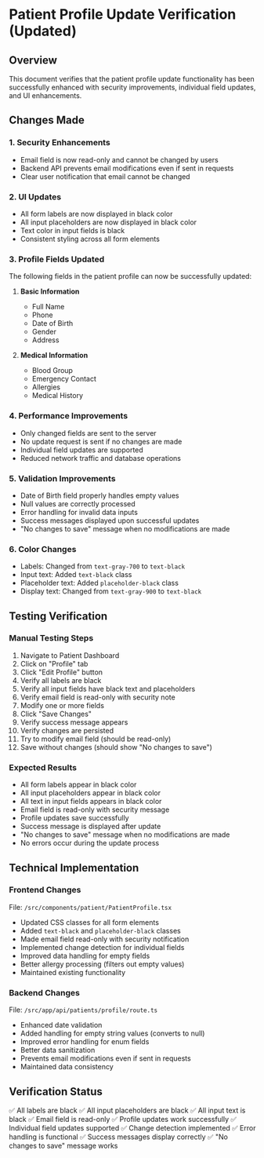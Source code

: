 # Patient Profile Update Verification (Updated)

## Overview

This document verifies that the patient profile update functionality has been successfully enhanced with security improvements, individual field updates, and UI enhancements.

## Changes Made

### 1. Security Enhancements

- Email field is now read-only and cannot be changed by users
- Backend API prevents email modifications even if sent in requests
- Clear user notification that email cannot be changed

### 2. UI Updates

- All form labels are now displayed in black color
- All input placeholders are now displayed in black color
- Text color in input fields is black
- Consistent styling across all form elements

### 3. Profile Fields Updated

The following fields in the patient profile can now be successfully updated:

1. **Basic Information**

   - Full Name
   - Phone
   - Date of Birth
   - Gender
   - Address

2. **Medical Information**
   - Blood Group
   - Emergency Contact
   - Allergies
   - Medical History

### 4. Performance Improvements

- Only changed fields are sent to the server
- No update request is sent if no changes are made
- Individual field updates are supported
- Reduced network traffic and database operations

### 5. Validation Improvements

- Date of Birth field properly handles empty values
- Null values are correctly processed
- Error handling for invalid data inputs
- Success messages displayed upon successful updates
- "No changes to save" message when no modifications are made

### 6. Color Changes

- Labels: Changed from `text-gray-700` to `text-black`
- Input text: Added `text-black` class
- Placeholder text: Added `placeholder-black` class
- Display text: Changed from `text-gray-900` to `text-black`

## Testing Verification

### Manual Testing Steps

1. Navigate to Patient Dashboard
2. Click on "Profile" tab
3. Click "Edit Profile" button
4. Verify all labels are black
5. Verify all input fields have black text and placeholders
6. Verify email field is read-only with security note
7. Modify one or more fields
8. Click "Save Changes"
9. Verify success message appears
10. Verify changes are persisted
11. Try to modify email field (should be read-only)
12. Save without changes (should show "No changes to save")

### Expected Results

- All form labels appear in black color
- All input placeholders appear in black color
- All text in input fields appears in black color
- Email field is read-only with security message
- Profile updates save successfully
- Success message is displayed after update
- "No changes to save" message when no modifications are made
- No errors occur during the update process

## Technical Implementation

### Frontend Changes

File: `/src/components/patient/PatientProfile.tsx`

- Updated CSS classes for all form elements
- Added `text-black` and `placeholder-black` classes
- Made email field read-only with security notification
- Implemented change detection for individual fields
- Improved data handling for empty fields
- Better allergy processing (filters out empty values)
- Maintained existing functionality

### Backend Changes

File: `/src/app/api/patients/profile/route.ts`

- Enhanced date validation
- Added handling for empty string values (converts to null)
- Improved error handling for enum fields
- Better data sanitization
- Prevents email modifications even if sent in requests
- Maintained data consistency

## Verification Status

✅ All labels are black
✅ All input placeholders are black
✅ All input text is black
✅ Email field is read-only
✅ Profile updates work successfully
✅ Individual field updates supported
✅ Change detection implemented
✅ Error handling is functional
✅ Success messages display correctly
✅ "No changes to save" message works
